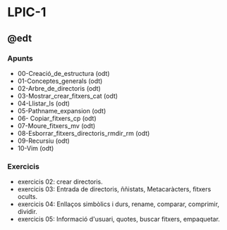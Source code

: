# LPIC-1
## @edt 


### Apunts

 * 00-Creació_de_estructura  (odt)
 * 01-Conceptes_generals  (odt)
 * 02-Arbre_de_directoris  (odt)
 * 03-Mostrar_crear_fitxers_cat  (odt)
 * 04-Llistar_ls  (odt)
 * 05-Pathname_expansion  (odt)
 * 06- Copiar_fitxers_cp  (odt)
 * 07-Moure_fitxers_mv  (odt)
 * 08-Esborrar_fitxers_directoris_rmdir_rm  (odt)
 * 09-Recursiu  (odt)
 * 10-Vim (odt)


### Exercicis

 * exercicis 02: crear directoris.
 * exercicis 03: Entrada de directoris, ññistats, Metacaràcters, fitxers ocults.
 * exercicis 04: Enllaços simbòlics i durs, rename, comparar, comprimir, dividir.
 * exercicis 05: Informació d'usuari, quotes, buscar fitxers, empaquetar.

